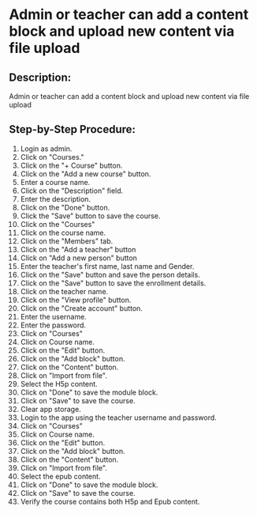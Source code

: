 # Admin or teacher can add a content block and upload new content via file upload

## Description:

Admin or teacher can add a content block and upload new content via file upload

## Step-by-Step Procedure:

1. Login as admin.
2. Click on "Courses."
3. Click on the "+ Course" button. 
4. Click on the "Add a new course" button. 
5. Enter a course name. 
6. Click on the "Description" field. 
7. Enter the description. 
8. Click on the "Done" button. 
9. Click the "Save" button to save the course. 
10. Click on the "Courses"
11. Click on the course name. 
12. Click on the "Members" tab. 
13. Click on the "Add a teacher" button 
14. Click on "Add a new person" button 
15. Enter the teacher's first name, last name and Gender.
16. Click on the "Save" button and save the person details.
17. Click on the "Save" button to save the enrollment details.
18. Click on the teacher name.
19. Click on the "View profile" button. 
20. Click on the "Create account" button. 
21. Enter the username. 
22. Enter the password. 
23. Click on "Courses"
24. Click on Course name. 
25. Click on the "Edit" button. 
26. Click on the "Add block" button. 
27. Click on the "Content" button. 
28. Click on "Import from file".
29. Select the H5p content.
30. Click on "Done" to save the module block.
31. Click on "Save" to save the course. 
32. Clear app storage. 
33. Login to the app using the teacher username and password.
34. Click on "Courses"
35. Click on Course name. 
36. Click on the "Edit" button. 
37. Click on the "Add block" button. 
38. Click on the "Content" button.
39. Click on "Import from file".
40. Select the epub content. 
41. Click on "Done" to save the module block. 
42. Click on "Save" to save the course. 
43. Verify the course contains both H5p and Epub content.

